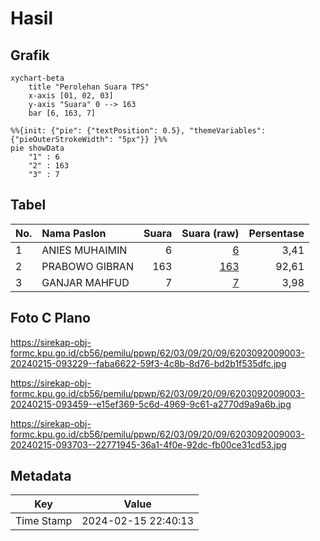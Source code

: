 # Hasil

## Grafik

```mermaid
xychart-beta
    title "Perolehan Suara TPS"
    x-axis [01, 02, 03]
    y-axis "Suara" 0 --> 163
    bar [6, 163, 7]
```

```mermaid
%%{init: {"pie": {"textPosition": 0.5}, "themeVariables": {"pieOuterStrokeWidth": "5px"}} }%%
pie showData
    "1" : 6
    "2" : 163
    "3" : 7
```

## Tabel

| No. | Nama Paslon    | Suara | Suara (raw) | Persentase |
|:--- |:-------------- | -----:| -----------:| ----------:|
| 1   | ANIES MUHAIMIN | 6     | [6][p-1]    | 3,41       |
| 2   | PRABOWO GIBRAN | 163   | [163][p-2]  | 92,61      |
| 3   | GANJAR MAHFUD  | 7     | [7][p-3]    | 3,98       |


[p-1]: https://github.com/gigit-pemilu/pemilu-2024-62-kalimantan-tengah/blob/main/pilpres/hitung-suara/sub/62-kalimantan-tengah/sub/03-kapuas/sub/09-mantangai/sub/2009-kalumpang/sub/003-tps/sub/paslon-1.txt
[p-2]: https://github.com/gigit-pemilu/pemilu-2024-62-kalimantan-tengah/blob/main/pilpres/hitung-suara/sub/62-kalimantan-tengah/sub/03-kapuas/sub/09-mantangai/sub/2009-kalumpang/sub/003-tps/sub/paslon-2.txt
[p-3]: https://github.com/gigit-pemilu/pemilu-2024-62-kalimantan-tengah/blob/main/pilpres/hitung-suara/sub/62-kalimantan-tengah/sub/03-kapuas/sub/09-mantangai/sub/2009-kalumpang/sub/003-tps/sub/paslon-3.txt

## Foto C Plano

https://sirekap-obj-formc.kpu.go.id/cb56/pemilu/ppwp/62/03/09/20/09/6203092009003-20240215-093229--faba6622-59f3-4c8b-8d76-bd2b1f535dfc.jpg

https://sirekap-obj-formc.kpu.go.id/cb56/pemilu/ppwp/62/03/09/20/09/6203092009003-20240215-093459--e15ef369-5c6d-4969-9c61-a2770d9a9a6b.jpg

https://sirekap-obj-formc.kpu.go.id/cb56/pemilu/ppwp/62/03/09/20/09/6203092009003-20240215-093703--22771945-36a1-4f0e-92dc-fb00ce31cd53.jpg


## Metadata

| Key        | Value               |
| ---------- | ------------------- |
| Time Stamp | 2024-02-15 22:40:13 |



